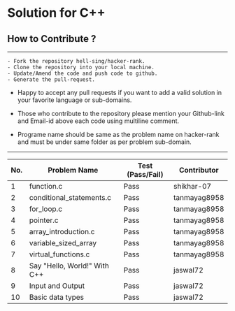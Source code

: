 # Solution for C++

## How to Contribute ?

---
```
- Fork the repository hell-sing/hacker-rank.
- Clone the repository into your local machine.
- Update/Amend the code and push code to github.
- Generate the pull-request.
```

* Happy to accept any pull requests if you want to add a valid solution in your favorite language or sub-domains.

* Those who contribute to the repository please mention your Github-link and Email-id above each code using multiline comment.

* Programe name should be same as the problem name on hacker-rank and must be under same folder as per problem sub-domain.

---

|No.| Problem Name                 | Test (Pass/Fail) | Contributor |  
|---|------------------------------|------------------|-------------|  
| 1 | function.c                   |     Pass         |shikhar-07   |  
| 2 | conditional_statements.c     |     Pass         |tanmayag8958 |  
| 3 | for_loop.c                   |     Pass         |tanmayag8958 |  
| 4 | pointer.c                    |     Pass         |tanmayag8958 |  
| 5 | array_introduction.c         |     Pass         |tanmayag8958 |  
| 6 | variable_sized_array         |     Pass         |tanmayag8958 |  
| 7 | virtual_functions.c          |     Pass         |tanmayag8958 |  
| 8 | Say "Hello, World!" With C++ |     Pass         |jaswal72     |  
| 9 | Input and Output             |     Pass         |jaswal72     |  
| 10| Basic data types             |     Pass         |jaswal72     |  

